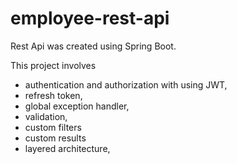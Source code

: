 # employee-rest-api

Rest Api was created using Spring Boot.

This project involves
- authentication and authorization with using JWT,
- refresh token,
- global exception handler,
- validation,
- custom filters
- custom results
- layered architecture,
